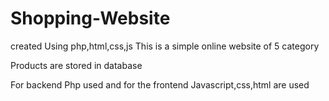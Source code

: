 # Shopping-Website
created Using php,html,css,js
 This is a simple online website of 5 category
 
 
 Products are stored in database
 
 
 For backend Php used and for the frontend Javascript,css,html are used
 
